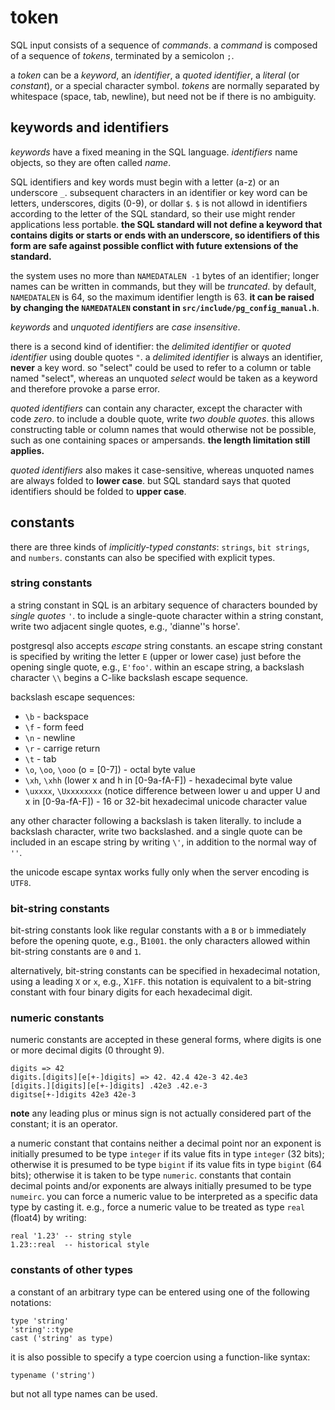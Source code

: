 # token

SQL input consists of a sequence of *commands*. a *command* is composed of a sequence of *tokens*, terminated by a semicolon `;`.

a *token* can be a *keyword*, an *identifier*, a *quoted identifier*, a *literal* (or *constant*), or a special character symbol. *tokens* are normally separated by whitespace (space, tab, newline), but need not be if there is no ambiguity.

## keywords and identifiers


*keywords* have a fixed meaning in the SQL language. *identifiers* name objects, so they are often called *name*.

SQL identifiers and key words must begin with a letter (a-z) or an underscore `_`. subsequent characters in an identifier or key word can be letters, underscores, digits (0-9), or dollar `$`. `$` is not allowd in identifiers according to the letter of the SQL standard, so their use might render applications less portable. **the SQL standard will not define a keyword that contains digits or starts or ends with an underscore, so identifiers of this form are safe against possible conflict with future extensions of the standard.**

the system uses no more than `NAMEDATALEN -1` bytes of an identifier; longer names can be written in commands, but they will be *truncated*. by default, `NAMEDATALEN` is 64, so the maximum identifier length is 63. **it can be raised by changing the `NAMEDATALEN` constant in `src/include/pg_config_manual.h`**.

*keywords* and *unquoted identifiers* are *case insensitive*.

there is a second kind of identifier: the *delimited identifier* or *quoted identifier* using double quotes `"`. a *delimited identifier* is always an identifier, **never** a key word. so "select" could be used to refer to a column or table named "select", whereas an unquoted *select* would be taken as a keyword and therefore provoke a parse error.

*quoted identifiers* can contain any character, except the character with code *zero*. to include a double quote, write *two double quotes*. this allows constructing table or column names that would otherwise not be possible, such as one containing spaces or ampersands. **the length limitation still applies.**

*quoted identifiers* also makes it case-sensitive, whereas unquoted names are always folded to **lower case**. but SQL standard says that quoted identifiers should be folded to **upper case**.

## constants

there are three kinds of *implicitly-typed constants*: `strings`, `bit strings`, and `numbers`. constants can also be specified with explicit types.

### string constants

a string constant in SQL is an arbitary sequence of characters bounded by *single quotes `'`*. to include a single-quote character within a string constant, write two adjacent single quotes, e.g., 'dianne''s horse'.

postgresql also accepts *escape* string constants. an escape string constant is specified by writing the letter `E` (upper or lower case) just before the opening single quote, e.g., `E'foo'`. within an escape string, a backslash character `\\` begins a C-like backslash escape sequence.

backslash escape sequences:

* `\b` - backspace
* `\f` - form feed
* `\n` - newline
* `\r` - carrige return
* `\t` - tab
* `\o`, `\oo`, `\ooo` (o = [0-7]) - octal byte value
* `\xh`, `\xhh` (lower x and h in [0-9a-fA-F]) - hexadecimal byte value
* `\uxxxx`, `\Uxxxxxxxx` (notice difference between lower u and upper U and x in [0-9a-fA-F]) - 16 or 32-bit hexadecimal unicode character value

any other character following a backslash is taken literally. to include a backslash character, write two backslashed. and a single quote can be included in an escape string by writing `\'`, in addition to the normal way of `''`.

the unicode escape syntax works fully only when the server encoding is `UTF8`.

### bit-string constants

bit-string constants look like regular constants with a `B` or `b` immediately before the opening quote, e.g., B`1001`. the only characters allowed within bit-string constants are `0` and `1`.

alternatively, bit-string constants can be specified in hexadecimal notation, using a leading `X` or `x`, e.g., X`1FF`. this notation is equivalent to a bit-string constant with four binary digits for each hexadecimal digit.

### numeric constants

numeric constants are accepted in these general forms, where digits is one or more decimal digits (0 throught 9).

    digits => 42
    digits.[digits][e[+-]digits] => 42. 42.4 42e-3 42.4e3
    [digits.][digits][e[+-]digits] .42e3 .42.e-3
    digitse[+-]digits 42e3 42e-3

**note** any leading plus or minus sign is not actually considered part of the constant; it is an operator.

a numeric constant that contains neither a decimal point nor an exponent is initially presumed to be type `integer` if its value fits in type `integer` (32 bits); otherwise it is presumed to be type `bigint` if its value fits in type `bigint` (64 bits); otherwise it is taken to be type `numeric`. constants that contain decimal points and/or exponents are always initially presumed to be type `numeirc`. you can force a numeric value to be interpreted as a specific data type by casting it. e.g., force a numeric value to be treated as type `real` (float4) by writing:

    real '1.23' -- string style
    1.23::real  -- historical style

### constants of other types

a constant of an arbitrary type can be entered using one of the following notations:

    type 'string'
    'string'::type
    cast ('string' as type)

it is also possible to specify a type coercion using a function-like syntax:

    typename ('string')

but not all type names can be used.
